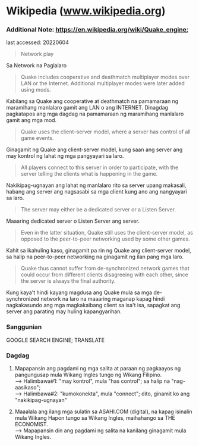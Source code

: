 # Wikipedia (www.wikipedia.org)


### Additional Note: https://en.wikipedia.org/wiki/Quake_engine;
last accessed: 20220604

> Network play

Sa Network na Paglalaro

> Quake includes cooperative and deathmatch multiplayer modes over LAN or the Internet. Additional multiplayer modes were later added using mods.<br/>

Kabilang sa Quake ang cooperative at deathmatch na pamamaraan ng maramihang manlalaro gamit ang LAN o ang INTERNET. Dinagdag pagkatapos ang mga dagdag na pamamaraan ng maramihang manlalaro gamit ang mga mod. 

> Quake uses the client–server model, where a server has control of all game events. 

Ginagamit ng Quake ang client-server model, kung saan ang server ang may kontrol ng lahat ng mga pangyayari sa laro.

> All players connect to this server in order to participate, with the server telling the clients what is happening in the game. 

Nakikipag-ugnayan ang lahat ng manlalaro rito sa server upang makasali, habang ang server ang nagsasabi sa mga client kung ano ang nangyayari sa laro.

> The server may either be a dedicated server or a Listen Server. 

Maaaring dedicated server o Listen Server ang server.

> Even in the latter situation, Quake still uses the client-server model, as opposed to the peer-to-peer networking used by some other games. 

Kahit sa ikahuling kaso, ginagamit pa rin ng Quake ang client-server model, sa halip na peer-to-peer networking na ginagamit ng ilan pang mga laro.

> Quake thus cannot suffer from de-synchronized network games that could occur from different clients disagreeing with each other, since the server is always the final authority. 

Kung kaya't hindi kayang magdusa ang Quake mula sa mga de-synchronized network na laro na maaaring maganap kapag hindi nagkakasundo ang mga magkakaibang client sa isa't isa, sapagkat ang server ang parating may huling kapangyarihan.

### Sanggunian
GOOGLE SEARCH ENGINE; TRANSLATE

### Dagdag
1) Mapapansin ang pagdami ng mga salita at paraan ng pagkaayos ng pangungusap mula Wikang Ingles tungo ng Wikang Filipino. <br/>
--> Halimbawa#1: "may kontrol", mula "has control"; sa halip na "nag-aasikaso";<br/>
--> Halimbawa#2: "kumokonekta", mula "connect"; dito, ginamit ko ang "nakikipag-ugnayan"<br/>

2) Maaalala ang ilang mga sulatin sa ASAHI.COM (digital), na kapag isinalin mula Wikang Hapon tungo sa Wikang Ingles, maihahango sa THE ECONOMIST.<br/>
--> Mapapansin din ang pagdami ng salita na kanilang ginagamit mula Wikang Ingles. 
